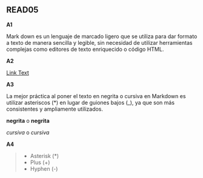 
## READ05

**A1**

Mark down es un lenguaje de marcado ligero que se utiliza para dar formato a texto de manera sencilla y legible, sin necesidad de utilizar herramientas complejas como editores de texto enriquecido o código HTML.

**A2**

[Link Text](URL)

**A3**

La mejor práctica al poner el texto en negrita o cursiva en Markdown es utilizar asteriscos (*) en lugar de guiones bajos (_), ya que son más consistentes y ampliamente utilizados.

**negrita** o __negrita__

*cursiva* o _cursiva_

**A4**

> - Asterisk (*)
> - Plus (+)
> - Hyphen (-)
